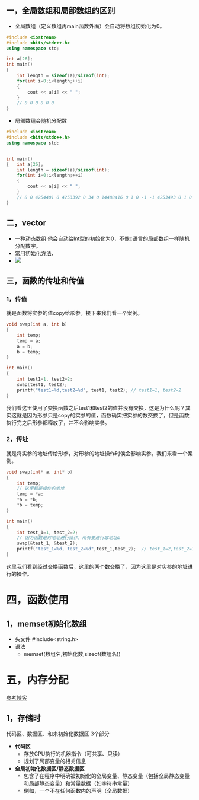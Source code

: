 ## 一，全局数组和局部数组的区别
- 全局数组（定义数组再main函数外面）会自动将数组初始化为0。
```c++
#include <iostream>
#include <bits/stdc++.h>
using namespace std;

int a[26];
int main()
{	
	int length = sizeof(a)/sizeof(int);
	for(int i=0;i<length;++i)
	{
		cout << a[i] << " ";
	}
	// 0 0 0 0 0 0
}
```
- 局部数组会随机分配数
```c++
#include <iostream>
#include <bits/stdc++.h>
using namespace std;


int main()
{	int a[26];
	int length = sizeof(a)/sizeof(int);
	for(int i=0;i<length;++i)
	{
		cout << a[i] << " ";
	}
	// 8 0 4254401 0 4253392 0 34 0 14488416 0 1 0 -1 -1 4253493 0 1 0 4254425 0 0 0
}
```

## 二，vector
- 一种动态数组 他会自动给Int型的初始化为0，不像c语言的局部数组一样随机分配数字。
- 常用初始化方法，
- ![](https://tuceng-1312762148.cos.ap-nanjing.myqcloud.com/Obsidian/202211061852805.png)

## 三，函数的传址和传值
### 1，传值
就是函数将实参的值copy给形参。接下来我们看一个案例。
```C
void swap(int a, int b)
{
	int temp;
	temp = a;
	a = b;
	b = temp;
}

int main()
{
	int test1=1, test2=2;
	swap(test1, test2);
	printf("test1=%d,test2=%d", test1, test2); // test1=1, test2=2 
}
```
我们看这里使用了交换函数之后test1和test2的值并没有交换，这是为什么呢？其实这就是因为形参只是copy的实参的值，函数确实把实参的数交换了，但是函数执行完之后形参都释放了，并不会影响实参。


### 2，传址
就是将实参的地址传给形参，对形参的地址操作时侯会影响实参。我们来看一个案例。
```C
void swap(int* a, int* b)
{
	int temp;
	// 这里都是操作的地址
	temp = *a;
	*a = *b;
	*b = temp; 	
}

int main()
{
	int test_1=1, test_2=2;
	// 因为函数是对地址进行操作，所有要进行取地址&
	swap(&test_1, &test_2);
	printf("test_1=%d, test_2=%d",test_1,test_2);  // test_1=2,test_2=1;
}

```
这里我们看到经过交换函数后，这里的两个数交换了，因为这里是对实参的地址进行的操作。

# 四，函数使用
## 1，memset初始化数组
- 头文件 #include<string.h>
- 语法
	- memset(数组名,初始化数,sizeof(数组名))

# 五，内存分配
[参考博客](https://www.cnblogs.com/wanghuaijun/p/6509016.html)
## 1，存储时
代码区、数据区、和未初始化数据区 3个部分
- **代码区**
	- 存放CPU执行的机器指令（可共享、只读）
	- 规划了局部变量的相关信息
- **全局初始化数据区/静态数据区**
	- 包含了在程序中明确被初始化的全局变量、静态变量（包括全局静态变量和局部静态变量）和常量数据（如字符串常量）
	- 例如，一个不在任何函数内的声明（全局数据）
